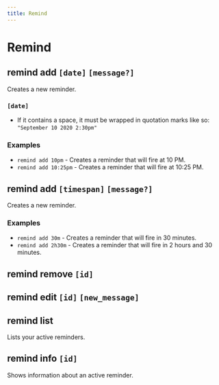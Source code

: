```yaml
---
title: Remind
---
```


# Remind

## remind add `[date]` `[message?]`
Creates a new reminder.  

### `[date]`
* If it contains a space, it must be wrapped in quotation marks like so: `"September 10 2020 2:30pm"`

### Examples
* `remind add 10pm` - Creates a reminder that will fire at 10 PM.
* `remind add 10:25pm` - Creates a reminder that will fire at 10:25 PM.

## remind add `[timespan]` `[message?]`
Creates a new reminder.

### Examples
* `remind add 30m` - Creates a reminder that will fire in 30 minutes.
* `remind add 2h30m` - Creates a reminder that will fire in 2 hours and 30 minutes.

## remind remove `[id]`

## remind edit `[id]` `[new_message]`

## remind list
Lists your active reminders.

## remind info `[id]`
Shows information about an active reminder.
